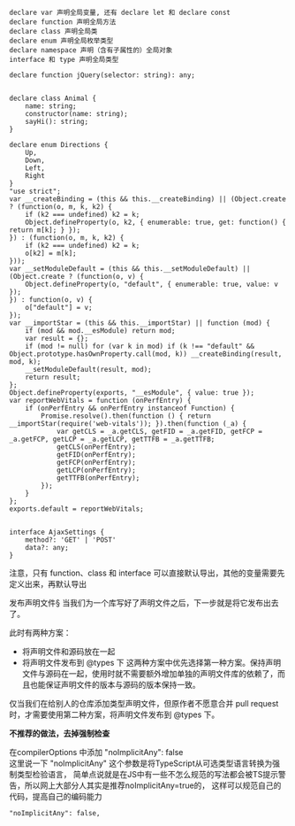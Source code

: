 
```text
declare var 声明全局变量, 还有 declare let 和 declare const
declare function 声明全局方法
declare class 声明全局类
declare enum 声明全局枚举类型
declare namespace 声明（含有子属性的）全局对象
interface 和 type 声明全局类型

```

```text
declare function jQuery(selector: string): any;


declare class Animal {
    name: string;
    constructor(name: string);
    sayHi(): string;
}

declare enum Directions {
    Up,
    Down,
    Left,
    Right
}
"use strict";
var __createBinding = (this && this.__createBinding) || (Object.create ? (function(o, m, k, k2) {
    if (k2 === undefined) k2 = k;
    Object.defineProperty(o, k2, { enumerable: true, get: function() { return m[k]; } });
}) : (function(o, m, k, k2) {
    if (k2 === undefined) k2 = k;
    o[k2] = m[k];
}));
var __setModuleDefault = (this && this.__setModuleDefault) || (Object.create ? (function(o, v) {
    Object.defineProperty(o, "default", { enumerable: true, value: v });
}) : function(o, v) {
    o["default"] = v;
});
var __importStar = (this && this.__importStar) || function (mod) {
    if (mod && mod.__esModule) return mod;
    var result = {};
    if (mod != null) for (var k in mod) if (k !== "default" && Object.prototype.hasOwnProperty.call(mod, k)) __createBinding(result, mod, k);
    __setModuleDefault(result, mod);
    return result;
};
Object.defineProperty(exports, "__esModule", { value: true });
var reportWebVitals = function (onPerfEntry) {
    if (onPerfEntry && onPerfEntry instanceof Function) {
        Promise.resolve().then(function () { return __importStar(require('web-vitals')); }).then(function (_a) {
            var getCLS = _a.getCLS, getFID = _a.getFID, getFCP = _a.getFCP, getLCP = _a.getLCP, getTTFB = _a.getTTFB;
            getCLS(onPerfEntry);
            getFID(onPerfEntry);
            getFCP(onPerfEntry);
            getLCP(onPerfEntry);
            getTTFB(onPerfEntry);
        });
    }
};
exports.default = reportWebVitals;


interface AjaxSettings {
    method?: 'GET' | 'POST'
    data?: any;
}

```

注意，只有 function、class 和 interface 可以直接默认导出，其他的变量需要先定义出来，再默认导出

发布声明文件§
当我们为一个库写好了声明文件之后，下一步就是将它发布出去了。

此时有两种方案：

- 将声明文件和源码放在一起
- 将声明文件发布到 @types 下
  这两种方案中优先选择第一种方案。保持声明文件与源码在一起，使用时就不需要额外增加单独的声明文件库的依赖了，而且也能保证声明文件的版本与源码的版本保持一致。

仅当我们在给别人的仓库添加类型声明文件，但原作者不愿意合并 pull request 时，才需要使用第二种方案，将声明文件发布到 @types 下。


**不推荐的做法，去掉强制检查**

在compilerOptions 中添加 "noImplicitAny": false  
这里说一下 "noImplicitAny" 这个参数是将TypeScript从可选类型语言转换为强制类型检验语言，
简单点说就是在JS中有一些不怎么规范的写法都会被TS提示警告，所以网上大部分人其实是推荐noImplicitAny=true的，
这样可以规范自己的代码，提高自己的编码能力

```text
"noImplicitAny": false,
```
